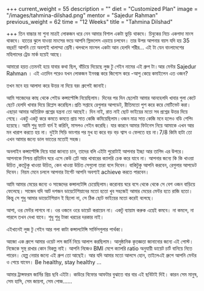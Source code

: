 +++
current_weight = 55
description = ""
diet = "Customized Plan"
image = "/images/tahmina-dilshad.png"
mentor = "Sajedur Rahman"
previous_weight = 62
time = "12 Weeks"
title = "Tahmina Dilshad"

+++
তিন বাচ্চার মা শুনা মাত্রই লোকজন ধরে নেন আমার বিশাল একটা ভুড়ি থাকবে। চিবুকের নিচে একগাদা মাংস থাকবে। হাতের ঝুলে যাওয়া মাংসের ভয়ে আপনি স্লিভলেস এড়ায়ে চলবেন। তার উপর আপনার বয়স যদি হয় 35 বছর!! আপনি তো অবশ্যই খালাম্মা শ্রেনী।থলথলে মাংসল একটা আন হেলদি শরীর... এই টা যেন বাংলাদেশের মহিলাদের ট্রেড মার্ক হয়েই আছে।

আমারো হয়ত তেমনই হয়ে যাবার কথা ছিল, বাঁচিয়ে দিয়েছে লুজ টু গেইন নামের এই গ্রুপ টা।আর মেন্টর Sajedur Rahman । এই এতদিন পরেও যখন লোকজন ইনবক্স করে জিগ্যেস করে -আপু কেম্নে কমাইলেন এত ওজন?

তখন মনে হয় আলাদা করে উত্তর না দিয়ে বরং গ্রুপেই জানাই।

আমি সাজেদের কাছ থেকে পেইড কন্সাল্টেন্সি নিয়েছিলাম। দিনের পর দিন ছেলেটা আমার আনহেলদি খাবার গুলা কেটে ছেটে হেলদি খাবার দিয়ে রিপ্লেস করেছিল।প্রতি সপ্তাহে রেগুলার আপডেট, রীতিমতো পুশ করে করে মোটিভেট করা।এছাড়া আমার অতিরিক্ত প্রশ্নের যন্ত্রনা তো আছেই। দিন নাই, রাত নাই ছোট ভাইয়ের মতো সব প্রশ্নের উত্তর দিয়ে গেছে। একটু একটু করে কমতে কমতে প্রায় সাত কেজি কমিয়েছিলাম।ওজন মাত্র সাত কেজি মনে হলেও বডি শেপিং হয়েছে। আমি শুধু ফ্যাট বার্ন ই করিনি, মাসলও গেইন করেছি। যার কারনে আমার ফিটনেস নিয়ে আমাকে এখন আর মন খারাপ করতে হয় না। দুইটা সিড়ি ভাংগার পর মুখ হা করে বড় বড় শ্বাস ও ফেলতে হয় না।7/8 কিমি হাটা তো এখন আমার জন্যে ডাল ভাতের মতোই সহজ।

অনলাইন কন্সাল্টেন্সি নিয়ে যারা জানতে চান, তাদের বলি এইটা পুরোটাই আপনার ইচ্ছা আর তাগিদ এর উপরে। আপনাকে নিশ্চয় প্রতিদিন ঘরে এসে কেউ প্লেট আর খাবারের ক্যালরি চেক করে যাবে না। আপনার জন্যে কি কি খাওয়া উচিত ,কতটুকু খাওয়া উচিত, কেন খাওয়া উচিত সেগুলো তারা বলে দিবেন। বাকিটুকু আপনি করবেন, রেগুলার আপডেট দিবেন। নিয়ম মেনে চললে আপনার টার্গেট আপনি অবশ্যই achieve করতে পারবেন।

আমি আমার মেয়ের জন্যে ও সাজেদের কন্সালটেন্সি চেয়েছিলাম।করোনায় ঘরে বসে থেকে থেকে সে বেশ ওজন বাড়িয়ে ফেলেছে। সাজেদ যদি আট দশজন ডায়েটেশিয়ানের মতো হতো খুব সহজেই আমার মেয়ের মেন্টর হতে রাজি হতো। কিন্তু সে শুধু আমার ডায়েটেশিয়ান ই ছিলো না, সে ঠিক ছোট ভাইয়ের মতো করেই বলেছে।

আপা, ওর মেন্টর লাগবে না। ওর ওজনে ওরে ডায়েট করায়েন না। একটু ব্যায়াম করুক এম্নেই কমবে। না কমলে, না পারলে তখন দেখা যাবে। শুধু শুধু টাকা খরচের দরকার নাই।

এইখানেই লুজ টু গেইন আর গলা কাটা কন্সালটেন্সি সার্ভিসগুলার পার্থক্য।

আজো এক গ্রুপে আমার ওয়েট লস জার্নি নিয়ে আলাপ করছিলাম। আনুষ্ঠানিক কৃতজ্ঞতা জানানোর জন্যে এই পোস্ট। নিজেকে সুস্থ রাখার কোন বিকল্প নাই। আপনি নিজেও BMI মেপে ক্যালরি ratio অনুযায়ী ডায়েট চার্ট বানিয়ে নিতে পারেন। হেল্প নেয়ার জন্যে এই গ্রুপ তো আছেই। আর যদি আমার মতো আলসে হোন, তাইলেএই গ্রুপে আপনি মেন্টর ও পেয়ে যাবেন। Be healthy, stay healthy ...

আমার ট্রান্সফরম জার্নির প্রিয় ছবি এইটা। কাউরে বিফোর আফটার বুঝাতে বার বার এই ছবিটাই দিই। কারন সেম মানুষ, সেম হাসি, সেম জায়গা, সেম পোজ......